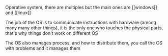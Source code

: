 Operative system, there are multiples but the main ones are [[windows]] and [[linux]]

The job of the OS is to communicate instructions with hardware (among many many other things), it is the only one who touches the physical parts, that's why things don't work on different OS

The OS also manages process, and how to distribute them, you call the OS with problems and it manages them
